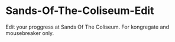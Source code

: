 # Sands-Of-The-Coliseum-Edit
Edit your proggress at Sands Of The Coliseum. For kongregate and mousebreaker only.
